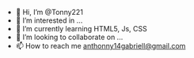 - 👋 Hi, I’m @Tonny221
- 👀 I’m interested in ...
- 🌱 I’m currently learning HTML5, Js, CSS
- 💞️ I’m looking to collaborate on ...
- 📫 How to reach me anthonny14gabriell@gmail.com

<!---
Tonny221/Tonny221 is a ✨ special ✨ repository because its `README.md` (this file) appears on your GitHub profile.
You can click the Preview link to take a look at your changes.
--->
